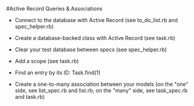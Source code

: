 #Active Record Queries & Associations

* Connect to the database with Active Record (see to_do_list.rb and spec_helper.rb)

* Create a database-backed class with Active Record (see task.rb)

* Clear your test database between specs (see spec_helper.rb)

* Add a scope (see task.rb)

* Find an entry by its ID: Task.find(1)

* Create a one-to-many association between your models (on the "one" side, see list_spec.rb and list.rb; on the "many" side, see task_spec.rb and task.rb)
